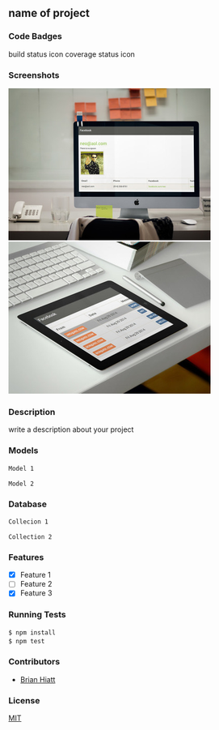 ## name of project
### Code Badges
build status icon
coverage status icon

### Screenshots
![Image1](/docs/screenshots/one.jpg)
![Image2](/docs/screenshots/two.jpg)

### Description
write a description about your project

### Models
```
Model 1
```

```
Model 2
```

### Database
```
Collecion 1
```

```
Collection 2
```

### Features
- [x] Feature 1
- [ ] Feature 2
- [x] Feature 3

### Running Tests
```bash
$ npm install
$ npm test
```

### Contributors
- [Brian Hiatt](https://github.com/bchiatt)

### License
[MIT](LICENSE)
